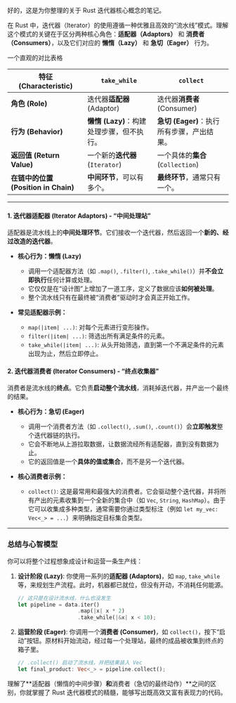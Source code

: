 好的，这是为你整理的关于 Rust 迭代器核心概念的笔记。



在 Rust 中，迭代器（Iterator）的使用遵循一种优雅且高效的“流水线”模式。理解这个模式的关键在于区分两种核心角色：**适配器（Adaptors）** 和 **消费者（Consumers）**，以及它们对应的 **懒惰（Lazy）** 和 **急切（Eager）** 行为。


一个直观的对比表格

|特征 (Characteristic)|`take_while`|`collect`|
|---|---|---|
|**角色 (Role)**|迭代器**适配器** (Adaptor)|迭代器**消费者** (Consumer)|
|**行为 (Behavior)**|**懒惰 (Lazy)**：构建处理步骤，但不执行。|**急切 (Eager)**：执行所有步骤，产出结果。|
|**返回值 (Return Value)**|一个新的**迭代器** (`Iterator`)|一个具体的**集合** (`Collection`)|
|**在链中的位置 (Position in Chain)**|**中间环节**，可以有多个。|**最终环节**，通常只有一个。|

---

#### 1\. 迭代器适配器 (Iterator Adaptors) - “中间处理站”

适配器是流水线上的**中间处理环节**。它们接收一个迭代器，然后返回一个**新的、经过改造的迭代器**。

  * **核心行为：懒惰 (Lazy)**

      * 调用一个适配器方法（如 `.map()`, `.filter()`, `.take_while()`）并**不会立即执行**任何计算或处理。
      * 它仅仅是在“设计图”上增加了一道工序，定义了数据应该**如何被处理**。
      * 整个流水线只有在最终被“消费者”驱动时才会真正开始工作。

  * **常见适配器示例：**

      * `map(|item| ...)`: 对每个元素进行变形操作。
      * `filter(|item| ...)`: 筛选出所有满足条件的元素。
      * `take_while(|item| ...)`: 从头开始筛选，直到第一个不满足条件的元素出现为止，然后立即停止。



#### 2\. 迭代器消费者 (Iterator Consumers) - “终点收集器”

消费者是流水线的**终点**。它负责**启动整个流水线**，消耗掉迭代器，并产出一个最终的结果。

  * **核心行为：急切 (Eager)**

      * 调用一个消费者方法（如 `.collect()`, `.sum()`, `.count()`）会**立即触发**整个迭代器链的执行。
      * 它会不断地从上游拉取数据，让数据流经所有适配器，直到没有数据为止。
      * 它的返回值是一个**具体的值或集合**，而不是另一个迭代器。

  * **核心消费者示例：**

      * `collect()`: 这是最常用和最强大的消费者。它会驱动整个迭代器，并将所有产出的元素收集到一个全新的集合中（如 `Vec`, `String`, `HashMap`）。由于它可以收集成多种类型，通常需要你通过类型标注（例如 `let my_vec: Vec<_> = ...`）来明确指定目标集合类型。

-----

### 总结与心智模型

你可以将整个过程想象成设计和运营一条生产线：

1.  **设计阶段 (Lazy)**: 你使用一系列的**适配器 (Adaptors)**，如 `map`, `take_while` 等，来规划生产流程。此时，机器都已就位，但没有开动，不消耗任何能源。

    ```rust
    // 这只是在设计流水线，什么也没发生
    let pipeline = data.iter()
                       .map(|x| x * 2)
                       .take_while(|&x| x < 10);
    ```

2.  **运营阶段 (Eager)**: 你调用一个**消费者 (Consumer)**，如 `collect()`，按下“启动”按钮。原材料开始流动，经过每一个处理站，最终的成品被收集到终点的箱子里。

    ```rust
    // .collect() 启动了流水线，并把结果装入 Vec
    let final_product: Vec<_> = pipeline.collect();
    ```

理解了\*\*适配器（懒惰的中间步骤）**和**消费者（急切的最终动作）\*\*之间的区别，你就掌握了 Rust 迭代器模式的精髓，能够写出既高效又富有表现力的代码。